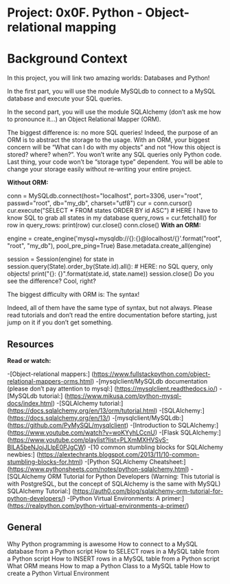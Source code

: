 # Project: 0x0F. Python - Object-relational mapping

# Background Context

In this project, you will link two amazing worlds: Databases and Python!

In the first part, you will use the module MySQLdb to connect to a MySQL database and execute your SQL queries.

In the second part, you will use the module SQLAlchemy (don’t ask me how to pronounce it…) an Object Relational Mapper (ORM).

The biggest difference is: no more SQL queries! Indeed, the purpose of an ORM is to abstract the storage to the usage. With an ORM, your biggest concern will be “What can I do with my objects” and not “How this object is stored? where? when?”. You won’t write any SQL queries only Python code. Last thing, your code won’t be “storage type” dependent. You will be able to change your storage easily without re-writing your entire project.

**Without ORM:**

conn = MySQLdb.connect(host="localhost", port=3306, user="root", passwd="root", db="my_db", charset="utf8")
cur = conn.cursor()
cur.execute("SELECT * FROM states ORDER BY id ASC") # HERE I have to know SQL to grab all states in my database
query_rows = cur.fetchall()
for row in query_rows:
    print(row)
cur.close()
conn.close()
**With an ORM:**

engine = create_engine('mysql+mysqldb://{}:{}@localhost/{}'.format("root", "root", "my_db"), pool_pre_ping=True)
Base.metadata.create_all(engine)

session = Session(engine)
for state in session.query(State).order_by(State.id).all(): # HERE: no SQL query, only objects!
    print("{}: {}".format(state.id, state.name))
session.close()
Do you see the difference? Cool, right?

The biggest difficulty with ORM is: The syntax!

Indeed, all of them have the same type of syntax, but not always. Please read tutorials and don’t read the entire documentation before starting, just jump on it if you don’t get something.

## Resources
**Read or watch:**

-[Object-relational mappers:] (https://www.fullstackpython.com/object-relational-mappers-orms.html)
-[mysqlclient/MySQLdb documentation (please don’t pay attention to mysql:] (https://mysqlclient.readthedocs.io/)
-[MySQLdb tutorial:] (https://www.mikusa.com/python-mysql-docs/index.html)
-[SQLAlchemy tutorial:] (https://docs.sqlalchemy.org/en/13/orm/tutorial.html)
-[SQLAlchemy:] (https://docs.sqlalchemy.org/en/13/)
-[mysqlclient/MySQLdb:] (https://github.com/PyMySQL/mysqlclient)
-[Introduction to SQLAlchemy:] (https://www.youtube.com/watch?v=woKYyhLCcnU)
-[Flask SQLAlchemy:] (https://www.youtube.com/playlist?list=PLXmMXHVSvS-BlLA5beNJojJLlpE0PJgCW)
-[10 common stumbling blocks for SQLAlchemy newbies:] (https://alextechrants.blogspot.com/2013/11/10-common-stumbling-blocks-for.html)
-[Python SQLAlchemy Cheatsheet:] (https://www.pythonsheets.com/notes/python-sqlalchemy.html)
-[SQLAlchemy ORM Tutorial for Python Developers (Warning: This tutorial is with PostgreSQL, but the concept of SQLAlchemy is the same with MySQL)
SQLAlchemy Tutorial:] (https://auth0.com/blog/sqlalchemy-orm-tutorial-for-python-developers/)
-[Python Virtual Environments: A primer:] (https://realpython.com/python-virtual-environments-a-primer/)

## General
Why Python programming is awesome
How to connect to a MySQL database from a Python script
How to SELECT rows in a MySQL table from a Python script
How to INSERT rows in a MySQL table from a Python script
What ORM means
How to map a Python Class to a MySQL table
How to create a Python Virtual Environment
